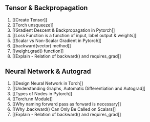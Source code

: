 ## Tensor & Backpropagation
1. [[Create Tensor]]
2. [[Torch unsqueeze]]
3. [[Gradient Descent & Backpropagation in Pytorch]]
4. [[Loss Function is a function of input, label output & weights]]
5. [[Scalar vs Non-Scalar Gradient in Pytorch]]
6. [[backward(vector) method]]
7. [[weight.grad() function]]
8. [[Explain - Relation of backward() and requires_grad]]

## Neural Network & Autograd

1. [[Design Neural Network in Torch]]
2. [[Understanding Graphs, Automatic Differentiation and Autograd]]
3. [[Types of Nodes in Pytorch]]
4. [[Torch.nn Module]]
5. [[Why naming forward pass as forward is necessary]]
6. [[Why .backward() Can Only Be Called on Scalars]]
7. [[Explain - Relation of backward() and requires_grad]]



